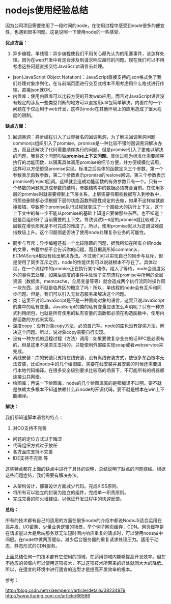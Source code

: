 # nodejs使用经验总结

因为公司项目需要使用了一段时间的node，在使用过程中感受到node很多的便宜性，也遇到很多问题。这是说明一下使用node的一些感受。

**优点方面：**

1. 异步编程，单线程：异步编程使我们不用关心原先认为的阻塞事件，该怎样处理。因为在web开发中肯定会涉及到请求响应超时的问题。现在我们可以不用考虑这些问题直接交给JavaScript语言去处理。
- json(JavaScript Object Notation)：JavaScript直接支持的json格式免了我们处理对象序列化，在与前端页面进行交互式根本不用考虑用什么格式进行传输，直接json就OK。
- 内置库：使用内置库可以比较方便的开发web应用，而且对JavaScript语言没有规定的涉及一些类型判断的地方可以直接用util包简单解决。内置库的一个问题在于仅适用于web开发，这样对node在其他环境上的应用造成了很大程度的限制。

**缺点方面：**

1. 回调黑洞：异步编程引入了业界著名的回调黑洞，为了解决回调黑洞问题commonjs组织引入了promise。promise是一种比较不错的回调黑洞解决办法，而且还解决了代码需要顺序执行的问题。但是promise引入了更难以解决的问题，我将这个问题叫做**promise上下文问题**。具体过程为标准化需要顺序执行的功能函数，以隔离具体调用promise的细节方便，并方便规模化调用，这样可以方便更换promise实现。标准之后具体的函数定义三个参数，第一个参数表示函数参数，第二个参数表示promise的reslove回调，第三个参数表示promise的reject回调。这样就会造成功能函数的有效参数只有一个。只有一个参数的问题就造成参数的结构，参数结构中的数据必须符合当前。在使用多层的promise时就需要控制上下层关系，上层需要将那些数据写入到参数中，将那些删除都必须根据下层的功能函数所隐性规定的去做，如果不这样做就直接报错。导致整个promise执行过程就变成了一个超级大的执行上下文，这个上下文中的每一步不能从promise的基础上知道它要做那些东西，也不知道上层是否组织好了当前需要的上下文。导致调试5~6层的promise就比较难了，层数在增长那就是不可完成的难度了。所以，使用promise就以为这调试难度指数级上升。这个问题彻底否决了使用node处理复杂业务的可能性。
- 同步与互斥：异步编程还有一个比较隐蔽的问题，据我所知在所有介绍node的文章，书籍中都不会告诉你的问题，而且据我所知commonjs，ECMAScript都没有给出解决办法。不过我们可以实现自己的同步与互斥，但是使用了同步互斥之后，node的性能优势可以说就根本不存在了。具体过程，在一个流程中的promise正在执行某个动作，陷入了等待，node会调度另外的事件去处理，如果后调度的事件中处理了先前流程promise中所用的全局资源（数据库，memcache，全局变量等等）就会造成两个执行流同时操作同一块东西，这不就是临界区的概念了吗！所以，单线程的node会有互斥和同步问题。但是，我们可以引入无状态服务来解决这个问题。
- 类：这里不讨论JavaScript是不是一种面向对象的语言，这里只说JavaScript的类中的私有变量。JavaScript的类的私有变量应该怎么声明呢？只有一种方式利用闭包，也就是所有使用的私有变量的函数都必须在构造函数中，使用内部函数的方式来实现。
- 深度copy：没有对象copy方法，必须自己写。node的库也没有提供方法，解决这个问题。所以，说对象copy需要自行实现。
- 没有一种方式的远程过程（方法）调用：如果要做复杂业务的话RPC是必须有的，但是这里不是原生支持的。只能使用外部库实现soap或者webservice来完成。
- 离线安装：库的安装只支持在线安装，没有离线安装方式，使很多东西根本无法安装，比如node中的几个绘图库，需要在线安装并且安装的时候还需要进行本地代码编译。在很多安全级别要求比较高的场景下，不可能所有的机器都连接公共网络。
- 绘图库：再说一下绘图库，node的几个绘图库真的是都编译不过啊。要不就是依赖太多根本不知道依赖什么非node的开源代码，要不就是根本在win上不能编译。

**解决：**

我们都知道脚本语言的特点：

1. 对OO支持不完善
- 问题的定位方式过于晦涩
- 代码组织方式过于放任
- 各方面库支持不完善
- IDE支持不完善 等

这些特点都在上面的缺点中进行了具体的说明，总结说明了缺点的问题症结。根据这些问题症结，我们需要有解决办法。

- 从架构设计，部署设计方面减少代码。完成KISS原则。
- 将所有可以独立的封装为独立的组件，完成单一职责原则。
- 完成完善的防火墙建设。以保证开发过程中的快速反馈。

**总结：**

所有的技术都有自己的适用的方面在很多node的介绍中都说NodeJS适合运用在高并发、I/O密集、少量业务逻辑的场景。举个例子网页缓存，CDN。网页缓存是在请求量过大是后端服务器无法短时间内响应重复的请求时，可以使用node做中间层。在node中做网页缓存，减少后台服务器的重复请求处理压力。适用于动态，静态形式的CDN服务。

上面总结任何一门技术都有它使用的领域，在适用领域内能够提高开发效率。但在不适应的领域内可以使用这项技术，不过这项技术所带来的好处就回大大的降低。所以，在适宜的环境中进行适宜的选型才是提高开发效率的根本。

参考：

http://blog.csdn.net/xiaemperor/article/details/38234979
http://www.ituring.com.cn/article/66566

